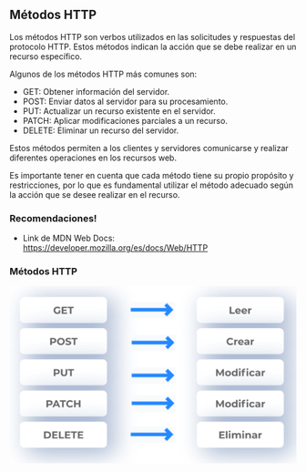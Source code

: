 
## Métodos HTTP

Los métodos HTTP son verbos utilizados en las solicitudes y respuestas del protocolo HTTP. Estos métodos indican la acción que se debe realizar en un recurso específico.

Algunos de los métodos HTTP más comunes son:

- GET: Obtener información del servidor.
- POST: Enviar datos al servidor para su procesamiento.
- PUT: Actualizar un recurso existente en el servidor.
- PATCH: Aplicar modificaciones parciales a un recurso.
- DELETE: Eliminar un recurso del servidor.

Estos métodos permiten a los clientes y servidores comunicarse y realizar diferentes operaciones en los recursos web.

Es importante tener en cuenta que cada método tiene su propio propósito y restricciones, por lo que es fundamental utilizar el método adecuado según la acción que se desee realizar en el recurso.

### Recomendaciones!

- Link de MDN Web Docs: https://developer.mozilla.org/es/docs/Web/HTTP

### Métodos HTTP

![metodos-http.png](../images/Metodos%20HTTP.png)